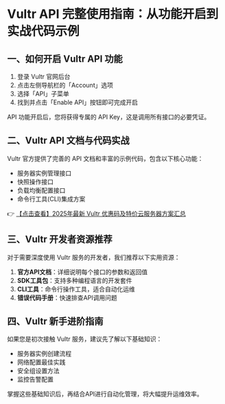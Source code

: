 # Vultr API 完整使用指南：从功能开启到实战代码示例

## 一、如何开启 Vultr API 功能

1. 登录 Vultr 官网后台
2. 点击左侧导航栏的「Account」选项
3. 选择「API」子菜单
4. 找到并点击「Enable API」按钮即可完成开启

API 功能开启后，您将获得专属的 API Key，这是调用所有接口的必要凭证。

## 二、Vultr API 文档与代码实战

Vultr 官方提供了完善的 API 文档和丰富的示例代码，包含以下核心功能：

- 服务器实例管理接口
- 快照操作接口
- 负载均衡配置接口
- 命令行工具(CLI)集成方案

👉 [【点击查看】2025年最新 Vultr 优惠码及特价云服务器方案汇总](https://bit.ly/VuLtr)

## 三、Vultr 开发者资源推荐

对于需要深度使用 Vultr 服务的开发者，我们推荐以下实用资源：

1. **官方API文档**：详细说明每个接口的参数和返回值
2. **SDK工具包**：支持多种编程语言的开发套件
3. **CLI工具**：命令行操作工具，适合自动化运维
4. **错误代码手册**：快速排查API调用问题

## 四、Vultr 新手进阶指南

如果您是初次接触 Vultr 服务，建议先了解以下基础知识：

- 服务器实例创建流程
- 网络配置最佳实践
- 安全组设置方法
- 监控告警配置

掌握这些基础知识后，再结合API进行自动化管理，将大幅提升运维效率。